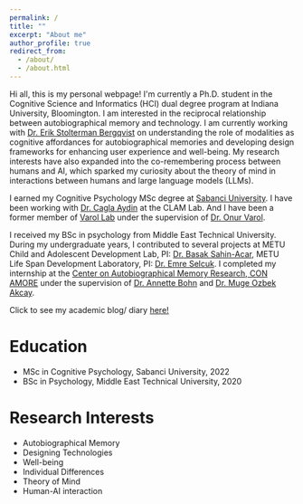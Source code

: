 ```yaml
---
permalink: /
title: ""
excerpt: "About me"
author_profile: true
redirect_from: 
  - /about/
  - /about.html
---
```


Hi all, this is my personal webpage! I'm currently a Ph.D. student in the Cognitive Science and Informatics (HCI) dual degree program at Indiana University, Bloomington. I am interested in the reciprocal relationship between autobiographical memory and technology. I am currently working with [Dr. Erik Stolterman Bergqvist](https://www.stoltermanbergqvist.com) on understanding the role of modalities as cognitive affordances for autobiographical memories and developing design frameworks for enhancing user experience and well-being. My research interests have also expanded into the co-remembering process between humans and AI, which sparked my curiosity about the theory of mind in interactions between humans and large language models (LLMs).

I earned my Cognitive Psychology MSc degree at [Sabanci University](https://www.sabanciuniv.edu/). I have been working with [Dr. Cagla Aydin](https://fass.sabanciuniv.edu/en/faculty-members/detail/1980) at the CLAM Lab. And I have been a former member of [Varol Lab](https://varollab.com/) under the supervision of [Dr. Onur Varol](https://www.onurvarol.com/). 

I received my BSc in psychology from Middle East Technical University. During my undergraduate years, I contributed to several projects at METU Child and Adolescent Development Lab, PI: [Dr. Basak Sahin-Acar](https://psy.metu.edu.tr/en/basak-sahin-acar), METU Life Span Development Laboratory, PI: [Dr. Emre Selcuk](http://myweb.sabanciuniv.edu/emreselcuk/). I completed my internship at the [Center on Autobiographical Memory  Research, CON AMORE](https://psy.au.dk/en/research/research-centres-and-units/conamore/) under the supervision of [Dr. Annette Bohn](https://pure.au.dk/portal/en/persons/annette-bohn(63156000-0ce0-4610-b068-ee3354380b04).html) and [Dr. Muge Ozbek Akcay](https://scholar.google.dk/citations?user=iuB-cpUAAAAJ&hl=en). 

Click to see my academic blog/ diary [here!](https://sites.google.com/view/otenenege/main)


# Education
* MSc in Cognitive Psychology, Sabanci University, 2022
* BSc in Psychology, Middle East Technical University, 2020

# Research Interests 
* Autobiographical Memory
* Designing Technologies
* Well-being
* Individual Differences 
* Theory of Mind
* Human-AI interaction

